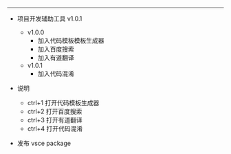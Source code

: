 ------------------------------------------------------------------------------------------------------------------

- 项目开发辅助工具 v1.0.1
    - v1.0.0
        - 加入代码模板模板生成器
        - 加入百度搜索
        - 加入有道翻译
    - v1.0.1
        - 加入代码混淆

- 说明
    - ctrl+1 打开代码模板生成器
    - ctrl+2 打开百度搜索
    - ctrl+3 打开有道翻译
    - ctrl+4 打开代码混淆

- 发布
    vsce package


